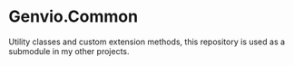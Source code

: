 # Genvio.Common

Utility classes and custom extension methods, this repository is used as a submodule in my other projects.
